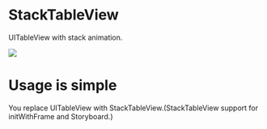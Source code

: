 # StackTableView
UITableView with stack animation.

![](https://github.com/noppefoxwolf/StackTableView/raw/master/sample.gif)

# Usage is simple
You replace UITableView with StackTableView.(StackTableView support for initWithFrame and Storyboard.)

